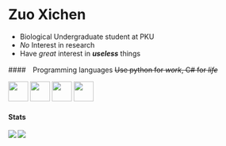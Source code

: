 # Zuo Xichen

- Biological Undergraduate student at PKU
- *No* Interest in research
- Have *great* interest in ***useless*** things

####　Programming languages
<del style="text-color:grey">Use python for *work*,  C# for *life* </del>

<p style="text-align:left">
<img src="https://cdn.jsdelivr.net/gh/devicons/devicon/icons/python/python-original.svg" width="40" height="40" />
<img src="https://cdn.jsdelivr.net/gh/devicons/devicon/icons/csharp/csharp-original.svg"  width="40" height="40"/>
<img src="https://cdn.jsdelivr.net/gh/devicons/devicon/icons/rust/rust-plain.svg"  width="40" height="40"/>
<img src="https://cdn.jsdelivr.net/gh/devicons/devicon/icons/typescript/typescript-original.svg" width="40" height="40" >
</p>


#### Stats

<img align="left" src="https://github-readme-stats.vercel.app/api?username=bic-potato&show_icons=true&locale=cn&hide_border=true"/>

<img align="left" src="https://github-readme-stats.vercel.app/api/top-langs/?username=bic-potato&layout=compact&show_icons=true&hide_border=true"/>

